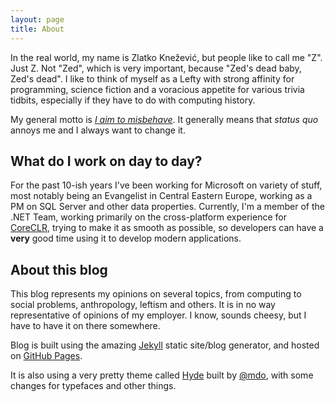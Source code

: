```yaml
---
layout: page
title: About
---
```


In the real world, my name is Zlatko Knežević, but people like to call me "Z". 
Just Z. Not "Zed", which is very important, because "Zed's dead baby, Zed's dead". 
I like to think of myself as a Lefty with strong affinity for programming, 
science fiction and a voracious appetite for various trivia tidbits, especially 
if they have to do with computing history. 

My general motto is [*I aim to misbehave*](https://www.youtube.com/watch?v=1VR3Av9qfZc). 
It generally means that *status quo* annoys me and I always want to change it. 

## What do I work on day to day?
For the past 10-ish years I've been working for Microsoft on variety of stuff, 
most notably being an Evangelist in Central Eastern Europe, working as a PM on 
SQL Server and other data properties. Currently, I'm a member of the .NET Team, 
working primarily on the cross-platform experience for 
[CoreCLR](https://github.com/dotnet/coreclr), trying to make it as smooth as 
possible, so developers can have a **very** good time using it to develop 
modern applications. 

## About this blog
This blog represents my opinions on several topics, from computing to social 
problems, anthropology, leftism and others. It is in no way representative of 
opinions of my employer. I know, sounds cheesy, but I have to have it on there
somewhere.

Blog is built using the amazing [Jekyll](http://www.jekyllrb.com/) static 
site/blog generator, and hosted on [GitHub Pages](https://pages.github.com/). 

It is also using a very pretty theme called [Hyde](https://github.com/poole/hyde) 
built by [@mdo](https://github.com/mdo), with some changes for typefaces and 
other things. 


